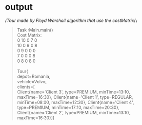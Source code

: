 # output

/*Tour made by Floyd Warshall algorithm that use the costMatrix*/\
> Task :Main.main()\
Cost Matrix:\
0 10 0 7 0\
10 0 9 0 8\
0 9 0 0 0\
7 0 0 0 8\
0 8 0 8 0\
> \
Tour{\
depot=Romania,\
vehicle=Volvo,\
clients=[\
Client{name='Client 3', type=PREMIUM, minTime=13:10, maxTime=16:30},
Client{name='Client 1', type=REGULAR, minTime=08:00, maxTime=12:30},
Client{name='Client 4', type=PREMIUM, minTime=17:10, maxTime=20:30},
Client{name='Client 2', type=PREMIUM, minTime=13:10, maxTime=16:30}]}